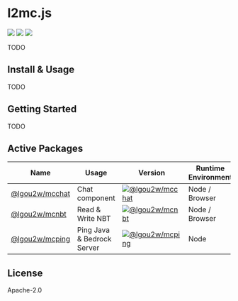 # l2mc.js

<p>
<a href="https://github.com/lgou2w/l2mc.js/releases"><img src="https://img.shields.io/github/v/tag/lgou2w/l2mc.js?label=version&logo=codesandbox" /></a>
<a href="https://github.com/lgou2w/l2mc.js/blob/master/LICENSE"><img src="https://img.shields.io/npm/l/l2nbt?logo=apache&style=flat-square" /></a>
<a href="https://lerna.js.org/"><img src="https://img.shields.io/badge/maintained%20with-lerna-cc00ff" /></a>
</p>

TODO

## Install & Usage

TODO

## Getting Started

TODO

## Active Packages

| Name | Usage | Version | Runtime Environment |
| --- | --- | --- | --- |
| [@lgou2w/mcchat](/packages/mcchat) | Chat component | [![@lgou2w/mcchat](https://img.shields.io/npm/v/@lgou2w/mcchat?logo=npm&style=flat-square)](https://www.npmjs.com/package/@lgou2w/mcchat) | Node / Browser |
| [@lgou2w/mcnbt](/packages/mcnbt) | Read & Write NBT | [![@lgou2w/mcnbt](https://img.shields.io/npm/v/@lgou2w/mcnbt?logo=npm&style=flat-square)](https://www.npmjs.com/package/@lgou2w/mcnbt) | Node / Browser |
| [@lgou2w/mcping](/packages/mcping) | Ping Java & Bedrock Server | [![@lgou2w/mcping](https://img.shields.io/npm/v/@lgou2w/mcping?logo=npm&style=flat-square)](https://www.npmjs.com/package/@lgou2w/mcping) | Node |

## License

Apache-2.0
